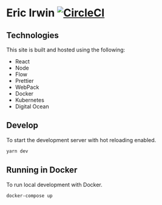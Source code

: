 # Eric Irwin [![CircleCI](https://circleci.com/gh/EIrwin/ericirwin.io/tree/master.svg?style=svg)](https://circleci.com/gh/EIrwin/ericirwin.io/tree/master)

## Technologies
This site is built and hosted using the following:
- React
- Node
- Flow
- Prettier
- WebPack
- Docker
- Kubernetes
- Digital Ocean

## Develop
To start the development server with hot reloading enabled.
```bash
yarn dev
```

## Running in Docker
To run local development with Docker.
```bash
docker-compose up
```
